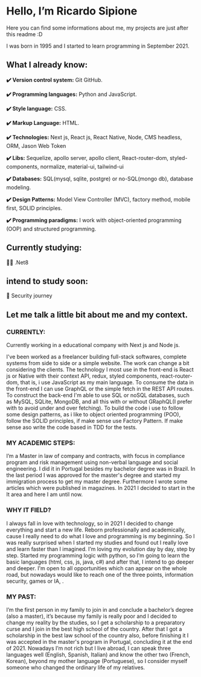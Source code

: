 
# Hello, I’m Ricardo Sipione
Here you can find some informations about me, my projects are just after this readme :D 

I was born in 1995 and I started to learn programming in September 2021.

## What I already know:
**:heavy_check_mark: Version control system:** Git GitHub.

**:heavy_check_mark: Programming languages:** Python and JavaScript.

**:heavy_check_mark: Style language:** CSS.

**:heavy_check_mark: Markup Language:** HTML.

**:heavy_check_mark: Technologies:** Next js, React js, React Native, Node, CMS headless, ORM, Jason Web Token

**:heavy_check_mark: Libs:** Sequelize, apollo server, apollo client, React-router-dom, styled-components, normalize, material-ui, tailwind-ui

**:heavy_check_mark: Databases:** SQL(mysql, sqlite, postgre) or no-SQL(mongo db), database modeling.

**:heavy_check_mark: Design Patterns:** Model View Controller (MVC), factory method, mobile first, SOLID principles.

**:heavy_check_mark: Programming paradigms:** I work with object-oriented programming (OOP) and structured programming.


## Currently studying: 
:man_technologist: .Net8

## intend to study soon: 
:rocket: Security journey

## Let me talk a little bit about me and my context.

### CURRENTLY:

Currently working in a educational company with Next js and Node js.

I've been worked as a freelancer building full-stack softwares, complete systems from side to side or a simple website. The work can change a bit considering the clients. The technology I most use in the front-end is React js or Native with their context API, redux, styled components, react-router-dom, that is, i use JavaScript as my main language. To consume the data in the front-end I can use GraphQL or the simple fetch in the REST API routes. To construct the back-end I'm able to use SQL or noSQL databases, such as MySQL, SQLite, MongoDB, and all this with or without  GRaphQL(I prefer with to avoid under and over fetching). To build the code i use to follow some design patterns, as i like to object oriented programming (POO), follow the SOLID principles, if make sense use Factory Pattern. If make sense aso write the code based in TDD for the tests.

### MY ACADEMIC STEPS:

I’m a Master in law of company and contracts, with focus in compliance program and risk management using non-verbal language and social engineering. I did it in Portugal besides my bachelor degree was in Brazil. In the last period I was approved for the master's degree and started my immigration process to get my master degree. Furthermore I wrote some articles which were published in magazines. In 2021 I decided to start in the It area and here I am until now. 

### WHY IT FIELD?

I always fall in love with technology, so in 2021 I decided to change everything and start a new life. Reborn professionally and academically, cause I really need to do what I love and programming is my beginning. So I was really surprised when I started my studies and found out I really love and learn faster than I imagined. I’m loving my evolution day by day, step by step. Started my programming logic with python, so I’m going to learn the basic languages (html, css, js, java, c#) and after that, I intend to go deeper and deeper. I'm open to all opportunities which can appear on the whole road, but nowadays  would like to reach one of the three points, information security, games or IA,  .  

### MY PAST:

I’m the first person in my family to join in and conclude a bachelor’s degree (also a master), it’s because my family is really poor and I decided to change my reality by the studies, so I get a scholarship to a preparatory curse and I join in the best high school of the country. After that I got a scholarship in the best law school of the country also, before finishing it I was accepted in the master's program in Portugal, concluding it at the end of 2021. Nowadays I’m not rich but I live abroad, I can speak three languages well (English, Spanish, Italian) and know the other two (French, Korean), beyond my mother language (Portuguese), so I consider myself someone who changed the ordinary life of my relatives.

